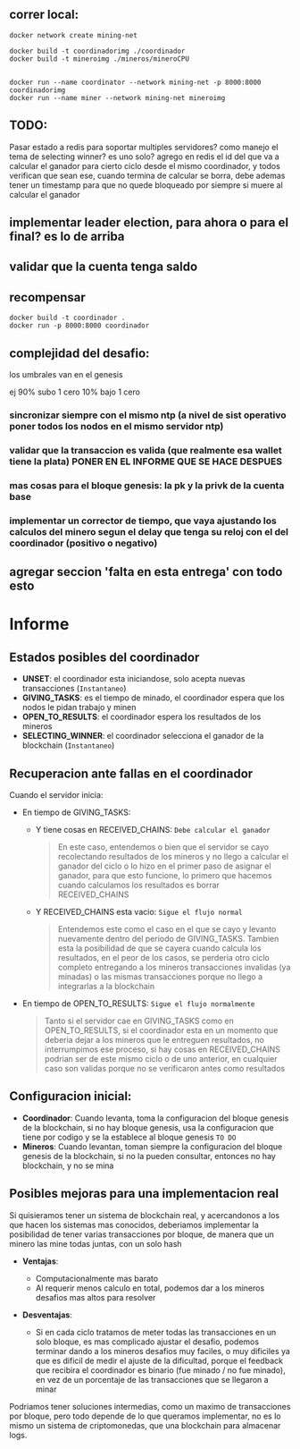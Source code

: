 ## correr local:
```
docker network create mining-net 

docker build -t coordinadorimg ./coordinador
docker build -t mineroimg ./mineros/mineroCPU


docker run --name coordinator --network mining-net -p 8000:8000 coordinadorimg
docker run --name miner --network mining-net mineroimg
```

## TODO:
Pasar estado a redis para soportar multiples servidores?
como manejo el tema de selecting winner? es uno solo? agrego en redis el id del que va a calcular el ganador para cierto ciclo desde el mismo coordinador, y todos verifican que sean ese, cuando termina de calcular se borra, debe ademas tener un timestamp para que no quede bloqueado por siempre si muere al calcular el ganador

## implementar leader election, para ahora o para el final? es lo de arriba

## validar que la cuenta tenga saldo

## recompensar


```
docker build -t coordinador .
docker run -p 8000:8000 coordinador
```

## complejidad del desafio:
los umbrales van en el genesis

ej
90% subo 1 cero
10% bajo 1 cero


### sincronizar siempre con el mismo ntp (a nivel de sist operativo poner todos los nodos en el mismo servidor ntp)

### validar que la transaccion es valida (que realmente esa wallet tiene la plata) PONER EN EL INFORME QUE SE HACE DESPUES

### mas cosas para el bloque genesis: la pk y la privk de la cuenta base

### implementar un corrector de tiempo, que vaya ajustando los calculos del minero segun el delay que tenga su reloj con el del coordinador (positivo o negativo)

## agregar seccion 'falta en esta entrega' con todo esto


# Informe

## Estados posibles del coordinador
- **UNSET**: el coordinador esta iniciandose, solo acepta nuevas transacciones (`Instantaneo`)
- **GIVING_TASKS**: es el tiempo de minado, el coordinador espera que los nodos le pidan trabajo y minen
- **OPEN_TO_RESULTS**: el coordinador espera los resultados de los mineros
- **SELECTING_WINNER**: el coordinador selecciona el ganador de la blockchain (`Instantaneo`)

## Recuperacion ante fallas en el coordinador
Cuando el servidor inicia:
- En tiempo de GIVING_TASKS:
    - Y tiene cosas en RECEIVED_CHAINS:
    `Debe calcular el ganador`
        > En este caso, entendemos o bien que el servidor se cayo recolectando resultados de los mineros y no llego a calcular el ganador del ciclo o lo hizo en el primer paso de asignar el ganador, para que esto funcione, lo primero que hacemos cuando calculamos los resultados es borrar RECEIVED_CHAINS
    - Y RECEIVED_CHAINS esta vacio:
    `Sigue el flujo normal`
        > Entendemos este como el caso en el que se cayo y levanto nuevamente dentro del periodo de GIVING_TASKS. Tambien esta la posibilidad de que se cayera cuando calcula los resultados, en el peor de los casos, se perderia otro ciclo completo entregando a los mineros transacciones invalidas (ya minadas) o las mismas transacciones porque no llego a integrarlas a la blockchain
    
- En tiempo de OPEN_TO_RESULTS:
`Sigue el flujo normalmente`
    > Tanto si el servidor cae en GIVING_TASKS como en OPEN_TO_RESULTS, si el coordinador esta en un momento que deberia dejar a los mineros que le entreguen resultados, no interrumpimos ese proceso, si hay cosas en RECEIVED_CHAINS podrian ser de este mismo ciclo o de uno anterior, en cualquier caso son validas porque no se verificaron antes como resultados

## Configuracion inicial:
- **Coordinador**: Cuando levanta, toma la configuracion del bloque genesis de la blockchain, si no hay bloque genesis, usa la configuracion que tiene por codigo y se la establece al bloque genesis `TO DO`
- **Mineros**: Cuando levantan, toman siempre la configuracion del bloque genesis de la blockchain, si no la pueden consultar, entonces no hay blockchain, y no se mina

## Posibles mejoras para una implementacion real
Si quisieramos tener un sistema de blockchain real, y acercandonos a los que hacen los sistemas mas conocidos, deberiamos implementar la posibilidad de tener varias transacciones por bloque, de manera que un minero las mine todas juntas, con un solo hash
- **Ventajas**:
    - Computacionalmente mas barato
    - Al requerir menos calculo en total, podemos dar a los mineros desafios mas altos para resolver

- **Desventajas**:
    - Si en cada ciclo tratamos de meter todas las transacciones en un solo bloque, es mas complicado ajustar el desafio, podemos terminar dando a los mineros desafios muy faciles, o muy dificiles ya que es dificil de medir el ajuste de la dificultad, porque el feedback que recibira el coordinador es binario (fue minado / no fue minado), en vez de un porcentaje de las transacciones que se llegaron a minar

Podriamos tener soluciones intermedias, como un maximo de transacciones por bloque, pero todo depende de lo que queramos implementar, no es lo mismo un sistema de criptomonedas, que una blockchain para almacenar logs.